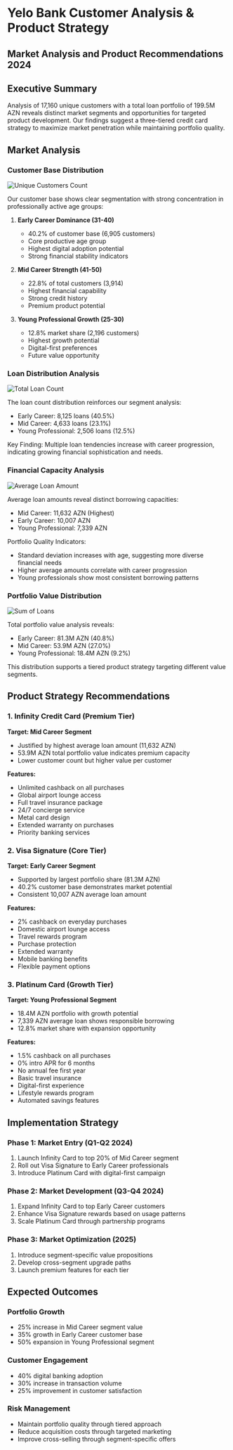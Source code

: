 # Yelo Bank Customer Analysis & Product Strategy
## Market Analysis and Product Recommendations 2024

## Executive Summary
Analysis of 17,160 unique customers with a total loan portfolio of 199.5M AZN reveals distinct market segments and opportunities for targeted product development. Our findings suggest a three-tiered credit card strategy to maximize market penetration while maintaining portfolio quality.

## Market Analysis

### Customer Base Distribution
![Unique Customers Count](charts/unique_customers_count.png)

Our customer base shows clear segmentation with strong concentration in professionally active age groups:

1. **Early Career Dominance (31-40)**
   - 40.2% of customer base (6,905 customers)
   - Core productive age group
   - Highest digital adoption potential
   - Strong financial stability indicators

2. **Mid Career Strength (41-50)**
   - 22.8% of total customers (3,914)
   - Highest financial capability
   - Strong credit history
   - Premium product potential

3. **Young Professional Growth (25-30)**
   - 12.8% market share (2,196 customers)
   - Highest growth potential
   - Digital-first preferences
   - Future value opportunity

### Loan Distribution Analysis
![Total Loan Count](charts/total_loan_count.png)

The loan count distribution reinforces our segment analysis:
- Early Career: 8,125 loans (40.5%)
- Mid Career: 4,633 loans (23.1%)
- Young Professional: 2,506 loans (12.5%)

Key Finding: Multiple loan tendencies increase with career progression, indicating growing financial sophistication and needs.

### Financial Capacity Analysis
![Average Loan Amount](charts/average_loan_count.png)

Average loan amounts reveal distinct borrowing capacities:
- Mid Career: 11,632 AZN (Highest)
- Early Career: 10,007 AZN
- Young Professional: 7,339 AZN

Portfolio Quality Indicators:
- Standard deviation increases with age, suggesting more diverse financial needs
- Higher average amounts correlate with career progression
- Young professionals show most consistent borrowing patterns

### Portfolio Value Distribution
![Sum of Loans](charts/sum_of_loans.png)

Total portfolio value analysis reveals:
- Early Career: 81.3M AZN (40.8%)
- Mid Career: 53.9M AZN (27.0%)
- Young Professional: 18.4M AZN (9.2%)

This distribution supports a tiered product strategy targeting different value segments.

## Product Strategy Recommendations

### 1. Infinity Credit Card (Premium Tier)
**Target: Mid Career Segment**
- Justified by highest average loan amount (11,632 AZN)
- 53.9M AZN total portfolio value indicates premium capacity
- Lower customer count but higher value per customer

**Features:**
- Unlimited cashback on all purchases
- Global airport lounge access
- Full travel insurance package
- 24/7 concierge service
- Metal card design
- Extended warranty on purchases
- Priority banking services

### 2. Visa Signature (Core Tier)
**Target: Early Career Segment**
- Supported by largest portfolio share (81.3M AZN)
- 40.2% customer base demonstrates market potential
- Consistent 10,007 AZN average loan amount

**Features:**
- 2% cashback on everyday purchases
- Domestic airport lounge access
- Travel rewards program
- Purchase protection
- Extended warranty
- Mobile banking benefits
- Flexible payment options

### 3. Platinum Card (Growth Tier)
**Target: Young Professional Segment**
- 18.4M AZN portfolio with growth potential
- 7,339 AZN average loan shows responsible borrowing
- 12.8% market share with expansion opportunity

**Features:**
- 1.5% cashback on all purchases
- 0% intro APR for 6 months
- No annual fee first year
- Basic travel insurance
- Digital-first experience
- Lifestyle rewards program
- Automated savings features

## Implementation Strategy

### Phase 1: Market Entry (Q1-Q2 2024)
1. Launch Infinity Card to top 20% of Mid Career segment
2. Roll out Visa Signature to Early Career professionals
3. Introduce Platinum Card with digital-first campaign

### Phase 2: Market Development (Q3-Q4 2024)
1. Expand Infinity Card to top Early Career customers
2. Enhance Visa Signature rewards based on usage patterns
3. Scale Platinum Card through partnership programs

### Phase 3: Market Optimization (2025)
1. Introduce segment-specific value propositions
2. Develop cross-segment upgrade paths
3. Launch premium features for each tier

## Expected Outcomes

### Portfolio Growth
- 25% increase in Mid Career segment value
- 35% growth in Early Career customer base
- 50% expansion in Young Professional segment

### Customer Engagement
- 40% digital banking adoption
- 30% increase in transaction volume
- 25% improvement in customer satisfaction

### Risk Management
- Maintain portfolio quality through tiered approach
- Reduce acquisition costs through targeted marketing
- Improve cross-selling through segment-specific offers